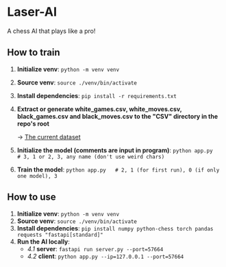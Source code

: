 # Laser-AI
A chess AI that plays like a pro!

## How to train
1. **Initialize venv**: `python -m venv venv`
2. **Source venv**: `source ./venv/bin/activate`
3. **Install dependencies**: `pip install -r requirements.txt`
4. **Extract or generate white_games.csv, white_moves.csv, black_games.csv and black_moves.csv to the "CSV" directory in the repo's root**

   -> [The current dataset](https://drive.google.com/drive/folders/103r20wfqkeLonwEL4vOyM9UkNIjbRgtT?usp=sharing) 
6. **Initialize the model (comments are input in program)**: `python app.py   # 3, 1 or 2, 3, any name (don't use weird chars)`
7. **Train the model**: `python app.py   # 2, 1 (for first run), 0 (if only one model), 3`

## How to use
1. **Initialize venv**: `python -m venv venv`
2. **Source venv**: `source ./venv/bin/activate`
3. **Install dependencies**: `pip install numpy python-chess torch pandas requests "fastapi[standard]"`
4. **Run the AI locally**:
    * _4.1_ **server**: `fastapi run server.py --port=57664`
    * _4.2_ **client**: `python app.py --ip=127.0.0.1 --port=57664`
